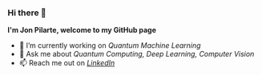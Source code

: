 ### Hi there 👋

**I'm Jon Pilarte, welcome to my GitHub page** 

- 🔭 I’m currently working on _Quantum Machine Learning_
- 💬 Ask me about _Quantum Computing, Deep Learning, Computer Vision_
- 📫 Reach me out on [_LinkedIn_](https://www.linkedin.com/in/jon-pilarte/)

